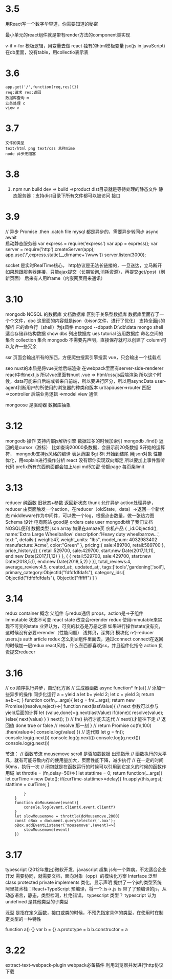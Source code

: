 # 3.5
 用React写一个数字华容道，你需要知道的秘密

 最小单元的react组件就是带有render方法的component类实现

 v-if v-for 
 模板逻辑，用变量去做
 react 独有的html模板变量 jsx(js in javaScript)
 在db里面，没有table，用collectio表示表

# 3.6
    app.get('/',function(req,res){})
    req:请求 res:返回
    数据库查询 m
    业务处理 c
    view v

# 3.7
    文件的类型
    text/html png text/css 总称mime
    node 异步无阻塞
# 3.8
1. npm run build
dev => build =>product
dist目录就是等待处理的静态文件
静态服务器：支持dist目录下所有文件都可以被访问
接口

# 3.9
// 异步
Promise .then .catch
file mysql 都是异步的，需要异步转同步
async await  
启动静态服务器
var express = require('express')
var app = express();
var server = require('http').createServer(app);
app.use('/',express.static(__dirname+'/www'))
server.listen(3000);

socket 是实时RealTime核心，
http协议是无法长链接的，一旦送达，立马断开 
如果想跟服务器连接，只能ajax提交（长期轮询,消耗资源），再提交get/post（刷新页面）
后来有人用iframe（内嵌网页用来通讯）

# 3.10
mongodb NOSQL 的数据库
文档数据库 区别于关系型数据库
数据库里面存了一个个文件，doc 这里面的内容就是json（bison文件，进行了优化）
支持全面js的解析 它的命令行（shell）为js风格
mongod --dbpath D:\db\data
mongo shell 
适合存储非结构数据
show dbs 列出数据库
ues tutorial 选用数据库
命名空间的集合
collection 集合
mongodb  不需要先声明，直接保存就可以创建了
column可以允许一些冗余

ssr
页面会输出所有的东西，方便爬虫搜索引擎搜索
vue，只会输出一个挂载点

seo
nuxt的本质是将vue交给后端渲染
在webpack里面有server-side-renderer
react中有next.js
所以vue里面有nuxt
.vue => html/css/js后端渲染
所以这个时候，data可能来自后端或者来自前端，所以要进行区分，所以用asyncData
user-agent判断用户的所使用的浏览器的种类和版本
url/api/user=>router 匹配
=>controller 后端业务逻辑
=>model view 通信

mongoose 是驱动器 数据库抽象

# 3.12
mongodb 操作 支持内部js解析引擎
数据过多的时候加索引
mongodb
.find() 返回的是cursor（游标）
比如查询20000条数据，会展示前20条数据
$开始的运算符， mongodb支持js风格的编译
表达范围 $gt $lt 开始到结尾
用json对象
性能优化，用explain进行操作分析
react 没有帮你实现双向绑定
所以要加上事件监听代码
prefix所有东西前面都会加上/api
md5加密
份额page 每页条limit

# 3.13
reducer 纯函数 旧状态+参数 返回新状态
thunk 允许异步
action处理异步，reducer
由页面触发一个action，在reducer（oldState，data）->返回一个新状态
middleware作为中间件，可以做一个log，根据点击数量，做一张热力图
Schema 设计 电商网站 good是 orders cate user
mongodb给了我们文档NOSQL便利
数据类型 json array
如果在amaze买 农机产品 
{
    _id:ObjectId(),
    name:'Extra Large Wheelballow'
    description:'Heavy duty wheelbarrow...',
    text:'',
    details:{
        weight:47,
        weight_units: "lbs",
	    model_num: 4032983402
        manufacture:'Acme',
        color:"Green"
    },
    pricing:{
        sale:489700,
        retail:589700
    },
    price_history:[{
        {
            retail:529700,
            sale:429700,
            start:new Date(2017,11,11),
            end:new Date(2017,11,12)
        }
    },
    {
        {
            retail:529700,
            sale:429700,
            start:new Date(2018,5,1),
            end:new Date(2018,5,2)
        }
    }],
    total_reviews:4,
    average_review:4.5,
    created_at:,
    updated_at;,
    tags:['tools','gardening','soil'],
    primary_category:ObjectId("fdfdfdfdafs"),
    category_ids:[
        ObjectId("fdfdfdfdafs"),
        ObjectId("ffffff")
    ]
}
# 3.14
redux container 概念 父组件 与redux通信
props，action是=>子组件
Immutable 状态不可变
react state 改变会rerender 
redux 使用immutable来实现不可变的state
业界认为，可变的状态是万恶之源
如果进行操作state没有变，这时候没有必要rerender（性能问题）
浅拷贝，深拷贝
模块化
n个reducer users.js auth article
redux 怎么到ui组件里面去，通过connect
connect在返回的时候加一层redux
react风格，什么东西都喜欢jsx，并且组件化指令
action 负责提交reducer
# 3.16
// co 顺序执行异步，自动化方案
// 生成器函数 async
function* fn(a){
    // 添加一些异步的操作 同步化运行
    a = yield a
    let b= yield 2;
    let c = yield 3;
    return a+b+c;
}
function co(fn,...args){
    let g = fn(...args);
    return new Promise((resolve,reject)=>{
        function next(lastValue){
            // next 参数可以参与yield后面的计算
            let {value,done}=g.next(lastValue)
            if(done){
                resolve(value);
            }else{
                next(value)
            }
        }
        next();
    })
    // fn() 执行才能去迭代
    // next()才能往下走
    // 返回值 done true or false
    // resolve 那一刻
}
// return Promise 
co(fn,100)
.then(value=>{
    console.log(value)
})
// 迭代器
let g = fn();
console.log(g.next())
console.log(g.next())
console.log(g.next())
console.log(g.next())

节流：
        // 函数节流 mousemove scroll 是否加载数据 出现指示
        // 函数执行的太平凡，就有可能导致内存的使用量加大，页面性能下降，减少执行
        // 在一定的时间50ms，执行一次
        // 闭包就是在函数运行的时候可以引用到它定义的时候的函数作用域
        let throttle = (fn,delay=50)=>{
            let stattime = 0;
            return function(...args){
                let curTime = new Date();
                if(curTime-stattime>=delay){
                    fn.apply(this,args);
                    stattime = curTime;
                }

            }
        }
        function doMousemove(event){
            console.log(event.clientX,event.clientY)
        }
        let slowMousemove = throttle(doMousemove,2000)
        const oBox = document.querySelector('.box');
        oBox.addEventListener('mousemove',(event)=>{
            slowMousemove(event)
        })

# 3.17
typescript (2012年推出)微软开发，javascript 超集
js有一个弊病，不太适合企业开发
需要协同，就需要文档，面向对象（opp）的模块化方案
Interface 泛型
class protected
private implements
类化，显示声明 提供了一个js的类型系统
阿里技术栈：React+TypeScript
预编译，将一个.ts->.js
ts 带了了预编译的js，从动态语言，静态，类型检测，杜绝错误。
typescript 类型？
typescript 认为undefined 是其他类型的子类型

泛型
是指在定义函数，接口或类的时候，不预先指定具体的类型，在使用时在制定类型的一种特性

function a() {}
var b = {}
a.prototype = b
b.constructor = a 

# 3.22
extract-text-webpack-plugin webpack必备插件
利用浏览器并发进行http协议下载